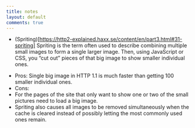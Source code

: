 ```yaml
---
title: notes
layout: default
comments: true
---
```


* (Spriting)[https://http2-explained.haxx.se/content/en/part3.html#31-spriting]
Spriting is the term often used to describe combining multiple small images to form a single larger image. Then, using JavaScript or CSS, you “cut out” pieces of that big image to show smaller individual ones.  
 - Pros: Single big image in HTTP 1.1 is much faster than getting 100 smaller individual ones.
 - Cons: 
  - For the pages of the site that only want to show one or two of the small pictures need to load a big image.
  - Spriting also causes all images to be removed simultaneously when the cache is cleared instead of possibly letting the most commonly used ones remain.
